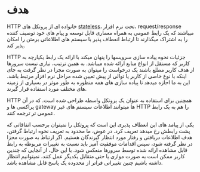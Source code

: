 # هدف

HTTP خانواده ای از پروتکل های
[stateless](https://en.wikipedia.org/wiki/Stateless_protocol)،
تحت نرم افزار، request/response میباشند
که یک رابط عمومی به همراه معماری قابل توسعه
و پیام های خود توصیف کننده را به اشتراک میگذارند
تا ارتباط انعطاف پذیر با سیستم های اطلاعاتی برمتن را امکان پذیر کند.

HTTP جزئیات نحوه پیاده سازی سرویسها را پنهان میکند
با ارائه یک رابط یکپارچه به کاربر که مستقل از انواع منابع ارائه شده میباشد.
به همین ترتیب، نیازی نیست سرورها از هدف کاربر مطلع باشند
یک درخواست را میتوان به صورت مجزا در نظر گرفت به جای اینکه
با نوع خاصی از کاربر یا توالی از پیش تعیین شده مراحل نرم افزار مرتبط باشد.
این به ما اجازه میدهد تا پیاده سازی های همه منظوره به طور موثر
در بسیاری از زمینه های مختلف مورد استفاده قرار گیرند.

HTTP همچنین برای استفاده به عنوان یک پروتکل واسطه طراحی شده است.
که در آن پراکسی ها و gateway ها میتوانند اطلاعات سیستم های غیر HTTP
را هم به یک رابط عمومی تر ترجمه کنند.

یکی از پیامد های این انعطاف پذیری این است که پروتکل را نمیتوان
برحسب اتفاقاتی که پشت رابطش رخ میدهد تعریف کرد.
در عوض، ما محدود به تعریف نحوه ارتباط گرفتن، هدف اطلاعات دریافتی
و رفتار مورد انتظار گیرندگان هستیم.
اگر ارتباط به صورت مجزا در نظر گرفته شود، سپس اقدامات موفقیت آمیز
باید نسبت به تغییرات مربوطه به رابط قابل مشاهده ارائه شده توسط سرورها منعکس شود.
با این حال، از آنجایی که چندین کاربر ممکن است به صورت موازی یا حتی متقابل یکدیگر
عمل کنند، نمیتوانیم انتظار داشته باشیم چنین تغییراتی
فراتر از محدوده یک پاسخ قابل مشاهده باشد.
